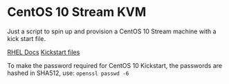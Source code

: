 # CentOS 10 Stream KVM

Just a script to spin up and provision a CentOS 10 Stream machine with a kick start file.

[RHEL Docs](https://docs.redhat.com/en/documentation/red_hat_enterprise_linux/6/html/installation_guide/ch-kickstart2)
[Kickstart files](https://www.cyberciti.biz/faq/kvm-install-centos-redhat-using-kickstart-ks-cfg/)

To make the password required for CentOS 10 Kickstart, the passwords are hashed in SHA512, use: `openssl passwd -6`
